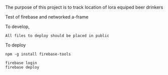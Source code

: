 The purpose of this project is to track location of lora equiped beer drinkers

Test of firebase and networked a-frame

To develop,
 ```
All files to deploy should be placed in public
 ```

To deploy
 ```
npm -g install firebase-tools

firebase login
firebase deploy
 ```
